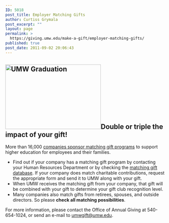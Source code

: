 ```yaml
---
ID: 5018
post_title: Employer Matching Gifts
author: Curtiss Grymala
post_excerpt: ""
layout: page
permalink: >
  https://giving.umw.edu/make-a-gift/employer-matching-gifts/
published: true
post_date: 2011-09-02 20:06:43
---
```

<h2><a href="https://giving.umw.edu/wp-content/uploads/2011/09/webNS-UMW-Graduation16.jpg"><img class=" size-medium wp-image-35961 alignright" src="https://giving.umw.edu/wp-content/uploads/2011/09/webNS-UMW-Graduation16-300x203.jpg" alt="UMW Graduation" width="300" height="203" /></a>Double or triple the impact of your gift!</h2>
More than 16,000 <a href="http://www.matchinggifts.com/umw/" target="_blank">companies sponsor matching gift programs</a> to support higher education for employees and their families.
<ul>
	<li>Find out if your company has a matching gift program by contacting your Human Resources Department or by checking the <a href="http://www.matchinggifts.com/umw/" target="_blank">matching gift database</a>. If your company does match charitable contributions, request the appropriate form and send it to UMW along with your gift.</li>
	<li>When UMW receives the matching gift from your company, that gift will be combined with your gift to determine your gift club recognition level.</li>
	<li>Many companies also match gifts from retirees, spouses, and outside directors. So please <strong>check all matching possibilities</strong>.</li>
</ul>
For more information, please contact the Office of Annual Giving at 540-654-1024, or send an e-mail to <a href="mailto:mwcgift@umw.edu">umwgift@umw.edu</a>.